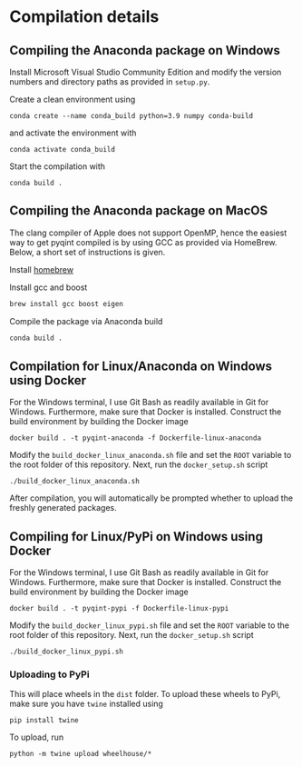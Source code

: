 # Compilation details

## Compiling the Anaconda package on Windows

Install Microsoft Visual Studio Community Edition and modify the version
numbers and directory paths as provided in `setup.py`.

Create a clean environment using
```
conda create --name conda_build python=3.9 numpy conda-build
```

and activate the environment with
```
conda activate conda_build
```

Start the compilation with
```
conda build .
```

## Compiling the Anaconda package on MacOS

The clang compiler of Apple does not support OpenMP, hence the easiest way to
get pyqint compiled is by using GCC as provided via HomeBrew. Below, a short
set of instructions is given.

Install [homebrew](https://brew.sh/)

Install gcc and boost

```bash
brew install gcc boost eigen
```

Compile the package via Anaconda build

```bash
conda build .
```

## Compilation for Linux/Anaconda on Windows using Docker

For the Windows terminal, I use Git Bash as readily available in
Git for Windows. Furthermore, make sure that Docker is installed.
Construct the build environment by building the Docker image
```
docker build . -t pyqint-anaconda -f Dockerfile-linux-anaconda
```

Modify the `build_docker_linux_anaconda.sh` file and set the `ROOT` variable to the root
folder of this repository. Next, run the `docker_setup.sh` script

```
./build_docker_linux_anaconda.sh
```

After compilation, you will automatically be prompted whether to upload
the freshly generated packages.

## Compiling for Linux/PyPi on Windows using Docker

For the Windows terminal, I use Git Bash as readily available in
Git for Windows. Furthermore, make sure that Docker is installed.
Construct the build environment by building the Docker image
```
docker build . -t pyqint-pypi -f Dockerfile-linux-pypi
```

Modify the `build_docker_linux_pypi.sh` file and set the `ROOT` variable to the root
folder of this repository. Next, run the `docker_setup.sh` script

```
./build_docker_linux_pypi.sh
```

### Uploading to PyPi

This will place wheels in the `dist` folder. To upload these wheels
to PyPi, make sure you have `twine` installed using

```
pip install twine
```

To upload, run

```
python -m twine upload wheelhouse/*
```

